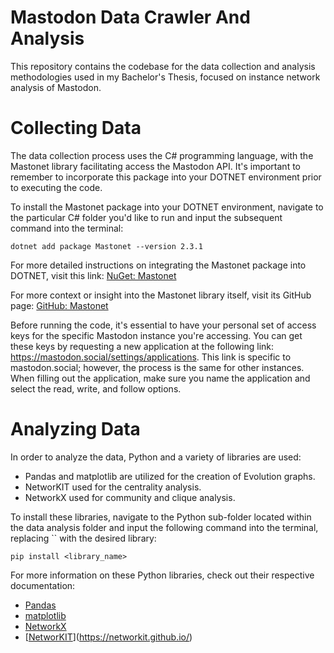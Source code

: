 # Mastodon Data Crawler And Analysis

This repository contains the codebase for the data collection and analysis methodologies used in my Bachelor's Thesis, focused on instance network analysis of Mastodon.

# Collecting Data

The data collection process uses the C# programming language, with the Mastonet library facilitating access the Mastodon API. It's important to remember to incorporate this package into your DOTNET environment prior to executing the code.

To install the Mastonet package into your DOTNET environment, navigate to the particular C# folder you'd like to run and input the subsequent command into the terminal:

```
dotnet add package Mastonet --version 2.3.1
```

For more detailed instructions on integrating the Mastonet package into DOTNET, visit this link: [NuGet: Mastonet](https://www.nuget.org/packages/Mastonet/)

For more context or insight into the Mastonet library itself, visit its GitHub page: [GitHub: Mastonet](https://github.com/glacasa/Mastonet)

Before running the code, it's essential to have your personal set of access keys for the specific Mastodon instance you're accessing. You can get these keys by requesting a new application at the following link: https://mastodon.social/settings/applications. This link is specific to mastodon.social; however, the process is the same for other instances. When filling out the application, make sure you name the application and select the read, write, and follow options.

# Analyzing Data

In order to analyze the data, Python and a variety of libraries are used:

- Pandas and matplotlib are utilized for the creation of Evolution graphs.
- NetworKIT used for the centrality analysis.
- NetworkX used for community and clique analysis.

To install these libraries, navigate to the Python sub-folder located within the data analysis folder and input the following command into the terminal, replacing `` with the desired library:

```
pip install <library_name>
```

For more information on these Python libraries, check out their respective documentation:

- [Pandas](https://pandas.pydata.org/)
- [matplotlib](https://matplotlib.org/stable/index.html)
- [NetworkX](https://networkx.org/documentation/stable/index.html)
- [[NetworKIT](https://networkit.github.io/)](https://networkit.github.io/)

